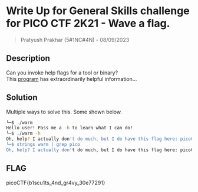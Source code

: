 # Write Up for General Skills challenge for PICO CTF 2K21 - Wave a flag.

> Pratyush Prakhar (5#1NC#4N) - 08/09/2023

## Description

Can you invoke help flags for a tool or binary?\
This [program](https://github.com/pratty010/CTF/blob/master/PICO%20CTF/2K21/GS/Wave%20a%20Flag/warm) has extraordinarily helpful information...

## Solution

Multiple ways to solve this. Some shown below.

```bash
└─$ ./warm              
Hello user! Pass me a -h to learn what I can do!
└─$ ./warm -h
Oh, help? I actually don't do much, but I do have this flag here: picoCTF{*******************************}
└─$ strings warm | grep pico
Oh, help? I actually don't do much, but I do have this flag here: picoCTF{*******************************}
```

## FLAG

picoCTF{b1scu1ts_4nd_gr4vy_30e77291}







